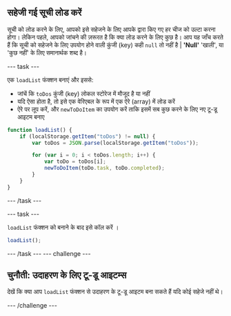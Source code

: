 ## सहेजी गई सूची लोड करें
सूची को लोड करने के लिए, आपको इसे सहेजने के लिए आपके द्वारा किए गए हर चीज को उल्टा करना होगा। लेकिन पहले, आपको जांचने की ज़रूरत है कि क्या लोड करने के लिए कुछ है। आप यह जाँच करते हैं कि सूची को सहेजने के लिए उपयोग होने वाली कुंजी (key) कही `null` तो नहीं है | **'Null'** 'खाली', या 'कुछ नहीं' के लिए समानार्थक शब्द है।

--- task ---

एक `loadList` फंक्शन बनाएं और इससे:
  - जांचें कि `toDos` कुंजी (key) लोकल स्टोरेज में मौजूद है या नहीं
  - यदि ऐसा होता है, तो इसे एक वेरिएबल के रूप में एक ऐरे (array) में लोड करें
  - ऐरे पर लूप करें, और `newToDoItem` का उपयोग करें ताकि इसमें सब कुछ करने के लिए नए टू-डू आइटम बनाए

```JavaScript
function loadList() {
    if (localStorage.getItem("toDos") != null) {
        var toDos = JSON.parse(localStorage.getItem("toDos"));

        for (var i = 0; i < toDos.length; i++) {
            var toDo = toDos[i];
            newToDoItem(toDo.task, toDo.completed);
        }
    } 
}
```

--- /task ---

--- task ---

`loadList` फंक्शन को बनाने के बाद इसे कॉल करें ।

```JavaScript
loadList();
```

--- /task --- --- challenge ---

## चुनौती: उदाहरण के लिए टू-डू आइटम्स

देखें कि क्या आप `loadList` फंक्शन से उदाहरण के टू-डू आइटम बना सकते हैं यदि कोई सहेजे नहीं थे।

--- /challenge ---
